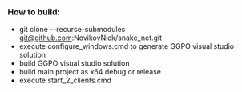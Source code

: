 ### How to build:
* git clone --recurse-submodules git@github.com:NovikovNick/snake_net.git
* execute configure_windows.cmd to generate GGPO visual studio solution
* build GGPO visual studio solution
* build main project as x64 debug or release
* execute start_2_clients.cmd
